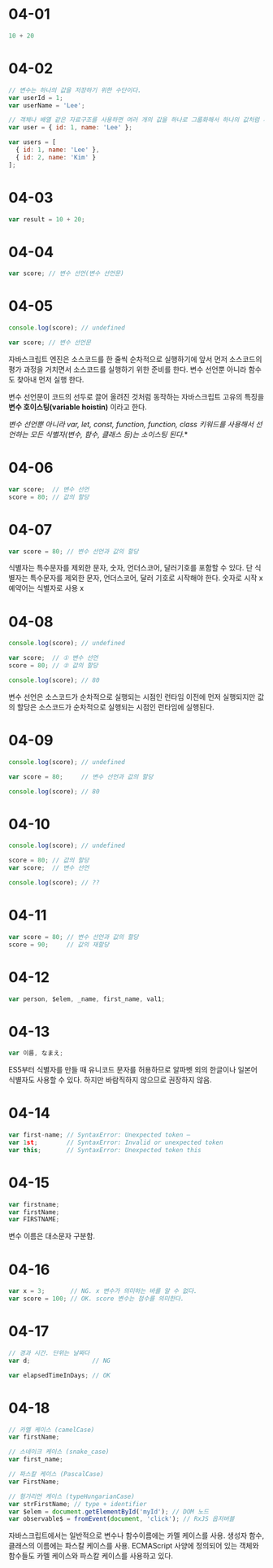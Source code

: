 # 04-01

```javascript
10 + 20
```

# 04-02

```javascript
// 변수는 하나의 값을 저장하기 위한 수단이다.
var userId = 1;
var userName = 'Lee';

// 객체나 배열 같은 자료구조를 사용하면 여러 개의 값을 하나로 그룹화해서 하나의 값처럼 사용할 수 있다.
var user = { id: 1, name: 'Lee' };

var users = [
  { id: 1, name: 'Lee' },
  { id: 2, name: 'Kim' }
];
```

# 04-03

```javascript
var result = 10 + 20;
```

# 04-04

```javascript
var score; // 변수 선언(변수 선언문)
```

# 04-05

```javascript
console.log(score); // undefined

var score; // 변수 선언문
```

자바스크립트 엔진은 소스코드를 한 줄씩 순차적으로 실행하기에 앞서 먼저 소스코드의 평가 과정을 거치면서 소스코드를 실행하기 위한 준비를 한다. 변수 선언뿐 아니라 함수도 찾아내 먼저 실행 한다.

변수 선언문이 코드의 선두로 끌어 올려진 것처럼 동작하는 자바스크립트 고유의 특징을 **변수 호이스팅(variable hoistin)** 이라고 한다.

**변수 선언뿐 아니라 var, let, const, function, function*, class 키워드를 사용해서 선언하는 모든 식별자(변수, 함수, 클래스 등)는 소이스팅 된다.**


# 04-06

```javascript
var score;  // 변수 선언
score = 80; // 값의 할당
```

# 04-07

```javascript
var score = 80; // 변수 선언과 값의 할당
```

식별자는 특수문자를 제외한 문자, 숫자, 언더스코어, 달러기호를 포함할 수 있다.
단 식별자는 특수문자를 제외한 문자, 언더스코어, 달러 기호로 시작해야 한다. 숫자로 시작 x
예약어는 식별자로 사용 x

# 04-08

```javascript
console.log(score); // undefined

var score;  // ① 변수 선언
score = 80; // ② 값의 할당

console.log(score); // 80
```

변수 선언은 소스코드가 순차적으로 실행되는 시점인 런타임 이전에 먼저 실행되지만 값의 할당은 소스코드가 순차적으로 실행되는 시점인 런타임에 실행된다.

# 04-09

```javascript
console.log(score); // undefined

var score = 80;     // 변수 선언과 값의 할당

console.log(score); // 80
```

# 04-10

```javascript
console.log(score); // undefined

score = 80; // 값의 할당
var score;  // 변수 선언

console.log(score); // ??
```

# 04-11

```javascript
var score = 80; // 변수 선언과 값의 할당
score = 90;     // 값의 재할당
```

# 04-12

```javascript
var person, $elem, _name, first_name, val1;
```

# 04-13

```javascript
var 이름, なまえ;
```

ES5부터 식별자를 만들 때 유니코드 문자를 허용하므로 알파벳 외의 한글이나 일본어 식별자도 사용할 수 있다. 하지만 바람직하지 않으므로 권장하지 않음.


# 04-14

```javascript
var first-name; // SyntaxError: Unexpected token –
var 1st;        // SyntaxError: Invalid or unexpected token
var this;       // SyntaxError: Unexpected token this
```

# 04-15

```javascript
var firstname;
var firstName;
var FIRSTNAME;
```

변수 이름은 대소문자 구분함.

# 04-16

```javascript
var x = 3;       // NG. x 변수가 의미하는 바를 알 수 없다.
var score = 100; // OK. score 변수는 점수를 의미한다.
```

# 04-17

```javascript
// 경과 시간. 단위는 날짜다
var d;                 // NG

var elapsedTimeInDays; // OK
```

# 04-18

```javascript
// 카멜 케이스 (camelCase)
var firstName;

// 스네이크 케이스 (snake_case)
var first_name;

// 파스칼 케이스 (PascalCase)
var FirstName;

// 헝가리언 케이스 (typeHungarianCase)
var strFirstName; // type + identifier
var $elem = document.getElementById('myId'); // DOM 노드
var observable$ = fromEvent(document, 'click'); // RxJS 옵저버블
```
자바스크립트에서는 일반적으로 변수나 함수이름에는 카멜 케이스를 사용.
생성자 함수, 클래스의 이름에는 파스칼 케이스를 사용.
ECMAScript 사양에 정의되어 있는 객체와 함수들도 카멜 케이스와 파스칼 케이스를 사용하고 있다.